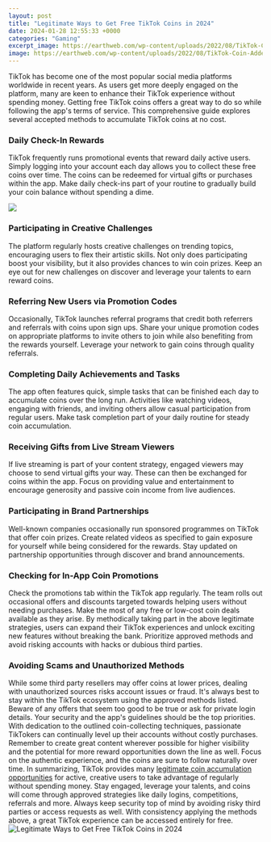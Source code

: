 ```yaml
---
layout: post
title: "Legitimate Ways to Get Free TikTok Coins in 2024"
date: 2024-01-28 12:55:33 +0000
categories: "Gaming"
excerpt_image: https://earthweb.com/wp-content/uploads/2022/08/TikTok-Coin-Adder.png
image: https://earthweb.com/wp-content/uploads/2022/08/TikTok-Coin-Adder.png
---
```


TikTok has become one of the most popular social media platforms worldwide in recent years. As users get more deeply engaged on the platform, many are keen to enhance their TikTok experience without spending money. Getting free TikTok coins offers a great way to do so while following the app's terms of service. This comprehensive guide explores several accepted methods to accumulate TikTok coins at no cost.
### Daily Check-In Rewards 
TikTok frequently runs promotional events that reward daily active users. Simply logging into your account each day allows you to collect these free coins over time. The coins can be redeemed for virtual gifts or purchases within the app. Make daily check-ins part of your routine to gradually build your coin balance without spending a dime.

![](https://www.theadreview.com/wp-content/uploads/2022/11/how-to-get-free-tiktok-Coins-01-1-1536x864.jpg)
### Participating in Creative Challenges
The platform regularly hosts creative challenges on trending topics, encouraging users to flex their artistic skills. Not only does participating boost your visibility, but it also provides chances to win coin prizes. Keep an eye out for new challenges on discover and leverage your talents to earn reward coins. 
### Referring New Users via Promotion Codes
Occasionally, TikTok launches referral programs that credit both referrers and referrals with coins upon sign ups. Share your unique promotion codes on appropriate platforms to invite others to join while also benefiting from the rewards yourself. Leverage your network to gain coins through quality referrals.
### Completing Daily Achievements and Tasks 
The app often features quick, simple tasks that can be finished each day to accumulate coins over the long run. Activities like watching videos, engaging with friends, and inviting others allow casual participation from regular users. Make task completion part of your daily routine for steady coin accumulation.
### Receiving Gifts from Live Stream Viewers
If live streaming is part of your content strategy, engaged viewers may choose to send virtual gifts your way. These can then be exchanged for coins within the app. Focus on providing value and entertainment to encourage generosity and passive coin income from live audiences. 
### Participating in Brand Partnerships
Well-known companies occasionally run sponsored programmes on TikTok that offer coin prizes. Create related videos as specified to gain exposure for yourself while being considered for the rewards. Stay updated on partnership opportunities through discover and brand announcements.
### Checking for In-App Coin Promotions  
Check the promotions tab within the TikTok app regularly. The team rolls out occasional offers and discounts targeted towards helping users without needing purchases. Make the most of any free or low-cost coin deals available as they arise.
By methodically taking part in the above legitimate strategies, users can expand their TikTok experiences and unlock exciting new features without breaking the bank. Prioritize approved methods and avoid risking accounts with hacks or dubious third parties.
### Avoiding Scams and Unauthorized Methods
While some third party resellers may offer coins at lower prices, dealing with unauthorized sources risks account issues or fraud. It's always best to stay within the TikTok ecosystem using the approved methods listed. Beware of any offers that seem too good to be true or ask for private login details. Your security and the app's guidelines should be the top priorities.
With dedication to the outlined coin-collecting techniques, passionate TikTokers can continually level up their accounts without costly purchases. Remember to create great content wherever possible for higher visibility and the potential for more reward opportunities down the line as well. Focus on the authentic experience, and the coins are sure to follow naturally over time.
In summarizing, TikTok provides many [legitimate coin accumulation opportunities](https://fistore.mysenprints.com/collection/alamo) for active, creative users to take advantage of regularly without spending money. Stay engaged, leverage your talents, and coins will come through approved strategies like daily logins, competitions, referrals and more. Always keep security top of mind by avoiding risky third parties or access requests as well. With consistency applying the methods above, a great TikTok experience can be accessed entirely for free.
![Legitimate Ways to Get Free TikTok Coins in 2024](https://earthweb.com/wp-content/uploads/2022/08/TikTok-Coin-Adder.png)